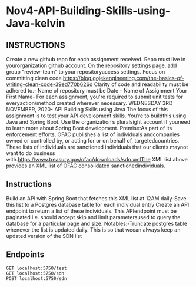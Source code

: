 # Nov4-API-Building-Skills-using-Java-kelvin

## INSTRUCTIONS
Create a new github repo for each assignment received. Repo must live in yourorganization github account.
On the repository settings page, add group "review-team" to your repositoryaccess settings.
Focus on committing clean code.https://blog.gojekengineering.com/the-basics-of-writing-clean-code-39ed770b626d
Clarity of code and readability must be adhered to.- Name of repository must be Date - Name of Assignment 
Your First Name- For each assignment, you're required to submit unit tests for everyaction/method created wherever necessary.
WEDNESDAY 3RD NOVEMBER, 2020- API Building Skills using Java  The focus of this assignment is to test your API development skills.
You’re to buildthis using Java and Spring Boot. Use the organization’s pluralsight account if youneed to learn more about Spring Boot development.
Premise:As part of its enforcement efforts, OFAC publishes a list of individuals andcompanies owned or controlled by, or
acting for or on behalf of, targetedcountries. These lists of individuals are sanctioned individuals that our clients maynot want to do business with.https://www.treasury.gov/ofac/downloads/sdn.xmlThe XML list above provides an XML list of OFAC consolidated sanctionedindividuals.

## Instructions
Build an API with Spring Boot that fetches this XML list at 12AM daily-Save this list to a Postgres database table for each individual entry
Create an API endpoint to return a list of these individuals. This APIendpoint must be paginated i.e. 
should accept skip and limit parametersused to query the database for a particular page and size.
Notables:-Truncate postgres table whenever the list is updated daily. This is so that wecan always keep an updated version of the SDN list

## Endpoints
```console
GET localhost:5750/test
GET localhost:5750/sdn
POST localhost:5750/sdn
```
